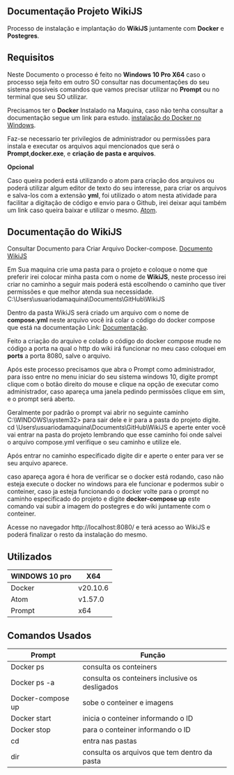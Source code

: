 ## Documentação Projeto WikiJS

Processo de instalação e implantação do **WikiJS** juntamente com **Docker** e **Postegres**.

## Requisitos

Neste Documento o processo é feito no **Windows 10 Pro X64** caso o processo seja feito em outro SO consultar nas documentações do seu sistema possiveis comandos que vamos precisar utilizar no **Prompt** ou no terminal que seu SO utilizar.

Precisamos ter o **Docker** Instalado na Maquina, caso não tenha consultar a documentação segue um link para estudo.
[instalação do Docker no Windows](https://docs.docker.com/docker-for-windows/install/).

Faz-se necessario ter privilegios de administrador ou permissões para instala e executar os arquivos aqui mencionados que será o **Prompt**,**docker.exe**, e **criação de pasta e arquivos**.

**Opcional**

Caso queira poderá está utilizando o atom para criação dos arquivos ou poderá utilizar algum editor de texto do seu interesse, para criar os arquivos e salva-los com a extensão **yml**, foi utilizado o atom nesta atividade para facilitar a digitação de código e envio para o Github, irei deixar aqui também um link caso queira baixar e utilizar o mesmo.
[Atom](https://atom.io/).

## Documentação do WikiJS

Consultar Documento para Criar Arquivo Docker-compose.
[Documento WikiJS](https://docs.requarks.io/install/docker)

Em Sua maquina crie uma pasta para o projeto e coloque o nome que preferir irei colocar minha pasta com o nome de **WikiJS**, neste processo irei criar no caminho a seguir mais poderá está escolhendo o caminho que tiver permissões e que melhor atenda sua necessidade.
C:\Users\usuariodamaquina\Documents\GitHub\WikiJS

Dentro da pasta WikiJS será criado um arquivo com o nome de **compose.yml** neste arquivo você irá colar o código do docker compose que está na documentação
Link: [Documentação](https://docs.requarks.io/install/docker).

Feito a criação do arquivo e colado o código do docker compose mude no código a porta na qual o http do wiki irá funcionar no meu caso coloquei em **ports** a porta 8080, salve o arquivo.

Após este processo precisamos que abra o Prompt como administrador, para isso entre no menu iniciar do seu sistema windows 10, digite prompt clique com o botão direito do mouse e clique na opção de executar como administrador, caso apareça uma janela pedindo permissões clique em sim, e o prompt será aberto.

Geralmente por padrão o prompt vai abrir no seguinte caminho C:\WINDOWS\system32> para sair dele e ir para a pasta do projeto digite.
cd \Users\usuariodamaquina\Documents\GitHub\WikiJS
e aperte enter você vai entrar na pasta do projeto lembrando que esse caminho foi onde salvei o arquivo compose.yml verifique o seu caminho e utilize ele.

Após entrar no caminho especificado digite dir e aperte o enter para ver se seu arquivo aparece.

caso apareça agora é hora de verificar se o docker está rodando, caso não esteja execute o docker no windows para ele funcionar e podermos subir o conteiner, caso ja esteja funcionando o docker volte para o prompt no caminho especificado do projeto e digite **docker-compose up** este comando vai subir a imagem do postegres e do wiki juntamente com o conteiner.

Acesse no navegador http://localhost:8080/ e terá acesso ao WikiJS e poderá finalizar o resto da instalação do mesmo.

## Utilizados

|WINDOWS 10 pro    |X64        |
|------------------|-----------|
|Docker            |v20.10.6   |
|Atom              |v1.57.0    |
|Prompt            |x64        |

## Comandos Usados

|Prompt            |Função                                         |
|------------------|-----------------------------------------------|
|Docker ps         |consulta os conteiners                         |
|Docker ps -a      |consulta os conteiners inclusive os desligados |
|Docker-compose up |sobe o conteiner e imagens                     |  
|Docker start      |inicia o conteiner informando o ID             |
|Docker stop       |para o conteiner informando o ID               |
|cd                |entra nas pastas                               |
|dir               |consulta os arquivos que tem dentro da pasta   |
